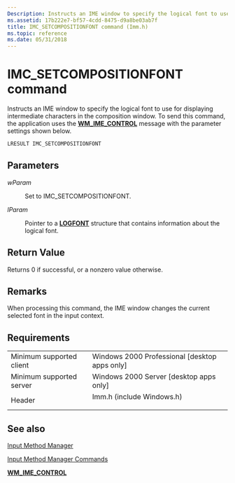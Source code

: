 ```yaml
---
Description: Instructs an IME window to specify the logical font to use for displaying intermediate characters in the composition window. To send this command, the application uses the WM\_IME\_CONTROL message with the parameter settings shown below.
ms.assetid: 17b222e7-bf57-4cdd-8475-d9a8be03ab7f
title: IMC_SETCOMPOSITIONFONT command (Imm.h)
ms.topic: reference
ms.date: 05/31/2018
---
```


# IMC\_SETCOMPOSITIONFONT command

Instructs an IME window to specify the logical font to use for displaying intermediate characters in the composition window. To send this command, the application uses the [**WM\_IME\_CONTROL**](wm-ime-control.md) message with the parameter settings shown below.


```C++
LRESULT IMC_SETCOMPOSITIONFONT
```



## Parameters

<dl> <dt>

<span id="wParam"></span><span id="wparam"></span><span id="WPARAM"></span>*wParam*
</dt> <dd>

Set to IMC\_SETCOMPOSITIONFONT.

</dd> <dt>

<span id="lParam"></span><span id="lparam"></span><span id="LPARAM"></span>*lParam*
</dt> <dd>

Pointer to a [**LOGFONT**](https://msdn.microsoft.com/library/Dd145037(v=VS.85).aspx) structure that contains information about the logical font.

</dd> </dl>

## Return Value

Returns 0 if successful, or a nonzero value otherwise.

## Remarks

When processing this command, the IME window changes the current selected font in the input context.

## Requirements



|                                     |                                                                                                      |
|-------------------------------------|------------------------------------------------------------------------------------------------------|
| Minimum supported client<br/> | Windows 2000 Professional \[desktop apps only\]<br/>                                           |
| Minimum supported server<br/> | Windows 2000 Server \[desktop apps only\]<br/>                                                 |
| Header<br/>                   | <dl> <dt>Imm.h (include Windows.h)</dt> </dl> |



## See also

<dl> <dt>

[Input Method Manager](input-method-manager.md)
</dt> <dt>

[Input Method Manager Commands](input-method-manager-commands.md)
</dt> <dt>

[**WM\_IME\_CONTROL**](wm-ime-control.md)
</dt> </dl>

 

 





